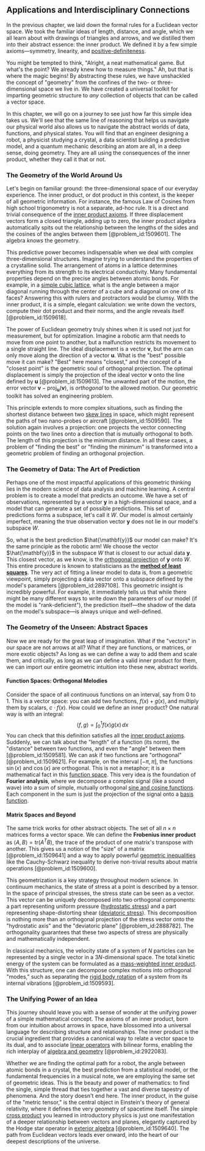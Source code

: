 ## Applications and Interdisciplinary Connections

In the previous chapter, we laid down the formal rules for a Euclidean vector space. We took the familiar ideas of length, distance, and angle, which we all learn about with drawings of triangles and arrows, and we distilled them into their abstract essence: the inner product. We defined it by a few simple axioms—symmetry, linearity, and [positive-definiteness](@article_id:149149).

You might be tempted to think, "Alright, a neat mathematical game. But what's the point? We already knew how to measure things." Ah, but that is where the magic begins! By abstracting these rules, we have unshackled the concept of "geometry" from the confines of the two- or three-dimensional space we live in. We have created a universal toolkit for imparting geometric structure to *any* collection of objects that can be called a vector space.

In this chapter, we will go on a journey to see just how far this simple idea takes us. We'll see that the same line of reasoning that helps us navigate our physical world also allows us to navigate the abstract worlds of data, functions, and physical states. You will find that an engineer designing a robot, a physicist studying a crystal, a data scientist building a predictive model, and a quantum mechanic describing an atom are all, in a deep sense, doing geometry. They are all using the consequences of the inner product, whether they call it that or not.

### The Geometry of the World Around Us

Let's begin on familiar ground: the three-dimensional space of our everyday experience. The inner product, or dot product in this context, is the keeper of all geometric information. For instance, the famous Law of Cosines from high school trigonometry is not a separate, ad-hoc rule. It is a direct and trivial consequence of the [inner product axioms](@article_id:155536). If three displacement vectors form a closed triangle, adding up to zero, the inner product algebra automatically spits out the relationship between the lengths of the sides and the cosines of the angles between them [@problem_id:1509601]. The algebra *knows* the geometry.

This predictive power becomes indispensable when we deal with complex three-dimensional structures. Imagine trying to understand the properties of a crystalline solid. The arrangement of atoms in a lattice determines everything from its strength to its electrical conductivity. Many fundamental properties depend on the precise angles between atomic bonds. For example, in a [simple cubic lattice](@article_id:160193), what is the angle between a major diagonal running through the center of a cube and a diagonal on one of its faces? Answering this with rulers and protractors would be clumsy. With the inner product, it is a simple, elegant calculation: we write down the vectors, compute their dot product and their norms, and the angle reveals itself [@problem_id:1509618].

The power of Euclidean geometry truly shines when it is used not just for measurement, but for optimization. Imagine a robotic arm that needs to move from one point to another, but a malfunction restricts its movement to a single straight line. The ideal displacement is a vector $\mathbf{v}$, but the arm can only move along the direction of a vector $\mathbf{u}$. What is the "best" possible move it can make? "Best" here means "closest," and the concept of a "closest point" is the geometric soul of orthogonal projection. The optimal displacement is simply the projection of the ideal vector $\mathbf{v}$ onto the line defined by $\mathbf{u}$ [@problem_id:1509613]. The unwanted part of the motion, the error vector $\mathbf{v} - \text{proj}_{\mathbf{u}}(\mathbf{v})$, is *orthogonal* to the allowed motion. Our geometric toolkit has solved an engineering problem.

This principle extends to more complex situations, such as finding the shortest distance between two [skew lines](@article_id:167741) in space, which might represent the paths of two nano-probes or aircraft [@problem_id:1509590]. The solution again involves a projection: one projects the vector connecting points on the two lines onto a direction that is mutually orthogonal to both. The length of this projection is the minimum distance. In all these cases, a problem of "finding the best" or "finding the minimum" is transformed into a geometric problem of finding an orthogonal projection.

### The Geometry of Data: The Art of Prediction

Perhaps one of the most impactful applications of this geometric thinking lies in the modern science of data analysis and machine learning. A central problem is to create a model that predicts an outcome. We have a set of observations, represented by a vector $\mathbf{y}$ in a high-dimensional space, and a model that can generate a set of possible predictions. This set of predictions forms a subspace, let's call it $W$. Our model is almost certainly imperfect, meaning the true observation vector $\mathbf{y}$ does not lie in our model's subspace $W$.

So, what is the best prediction $\hat{\mathbf{y}}$ our model can make? It's the same principle as the robotic arm! We choose the vector $\hat{\mathbf{y}}$ in the subspace $W$ that is closest to our actual data $\mathbf{y}$. This closest vector, as we know, is the [orthogonal projection](@article_id:143674) of $\mathbf{y}$ onto $W$. This entire procedure is known to statisticians as the **[method of least squares](@article_id:136606)**. The very act of fitting a linear model to data is, from a geometric viewpoint, simply projecting a data vector onto a subspace defined by the model's parameters [@problem_id:2897108]. This geometric insight is incredibly powerful. For example, it immediately tells us that while there might be many different ways to write down the parameters of our model (if the model is "rank-deficient"), the prediction itself—the shadow of the data on the model's subspace—is always unique and well-defined.

### The Geometry of the Unseen: Abstract Spaces

Now we are ready for the great leap of imagination. What if the "vectors" in our space are not arrows at all? What if they are functions, or matrices, or more exotic objects? As long as we can define a way to add them and scale them, and critically, as long as we can define a valid inner product for them, we can import our entire geometric intuition into these new, abstract worlds.

#### Function Spaces: Orthogonal Melodies

Consider the space of all continuous functions on an interval, say from $0$ to $1$. This is a vector space: you can add two functions, $f(x)+g(x)$, and multiply them by scalars, $c \cdot f(x)$. How could we define an inner product? One natural way is with an integral:
$$ \langle f, g \rangle = \int_0^1 f(x)g(x) \, dx $$
You can check that this definition satisfies all the [inner product axioms](@article_id:155536). Suddenly, we can talk about the "length" of a function (its norm), the "distance" between two functions, and even the "angle" between them [@problem_id:1509581]. We can ask if two functions are "orthogonal" [@problem_id:1509621]. For example, on the interval $[-\pi, \pi]$, the functions $\sin(x)$ and $\cos(x)$ are orthogonal. This is not a metaphor; it is a mathematical fact in this [function space](@article_id:136396). This very idea is the foundation of **Fourier analysis**, where we decompose a complex signal (like a sound wave) into a sum of simple, mutually orthogonal [sine and cosine functions](@article_id:171646). Each component in the sum is just the projection of the signal onto a [basis function](@article_id:169684).

#### Matrix Spaces and Beyond

The same trick works for other abstract objects. The set of all $n \times n$ matrices forms a vector space. We can define the **Frobenius inner product** as $\langle A, B \rangle = \mathrm{tr}(A^T B)$, the trace of the product of one matrix's transpose with another. This gives us a notion of the "size" of a matrix [@problem_id:1509641] and a way to apply powerful [geometric inequalities](@article_id:196887) like the Cauchy-Schwarz inequality to derive non-trivial results about matrix operations [@problem_id:1509600].

This geometrization is a key strategy throughout modern science. In continuum mechanics, the state of stress at a point is described by a tensor. In the space of principal stresses, the stress state can be seen as a vector. This vector can be uniquely decomposed into two orthogonal components: a part representing uniform pressure ([hydrostatic stress](@article_id:185833)) and a part representing shape-distorting shear ([deviatoric stress](@article_id:162829)). This decomposition is nothing more than an orthogonal projection of the stress vector onto the "hydrostatic axis" and the "deviatoric plane" [@problem_id:2888782]. The orthogonality guarantees that these two aspects of stress are physically and mathematically independent.

In classical mechanics, the velocity state of a system of $N$ particles can be represented by a single vector in a $3N$-dimensional space. The total kinetic energy of the system can be formulated as a [mass-weighted inner product](@article_id:177676). With this structure, one can decompose complex motions into orthogonal "modes," such as separating the [rigid body rotation](@article_id:166530) of a system from its internal vibrations [@problem_id:1509593].

### The Unifying Power of an Idea

This journey should leave you with a sense of wonder at the unifying power of a simple mathematical concept. The axioms of an inner product, born from our intuition about arrows in space, have blossomed into a universal language for describing structure and relationships. The inner product is the crucial ingredient that provides a canonical way to relate a vector space to its dual, and to associate [linear operators](@article_id:148509) with bilinear forms, enabling the rich interplay of [algebra and geometry](@article_id:162834) [@problem_id:2922083].

Whether we are finding the optimal path for a robot, the angle between atomic bonds in a crystal, the best prediction from a statistical model, or the fundamental frequencies in a musical note, we are employing the same set of geometric ideas. This is the beauty and power of mathematics: to find the single, simple thread that ties together a vast and diverse tapestry of phenomena. And the story doesn't end here. The inner product, in the guise of the "metric tensor," is the central object in Einstein's theory of general relativity, where it defines the very geometry of spacetime itself. The simple [cross product](@article_id:156255) you learned in introductory physics is just one manifestation of a deeper relationship between vectors and planes, elegantly captured by the Hodge star operator in [exterior algebra](@article_id:200670) [@problem_id:1509640]. The path from Euclidean vectors leads ever onward, into the heart of our deepest descriptions of the universe.